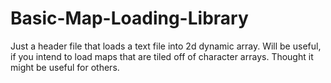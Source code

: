 # Basic-Map-Loading-Library
Just a header file that loads a text file into 2d dynamic array.  Will be useful, if you intend to load maps that are tiled off of character arrays.  Thought it might be useful for others.
